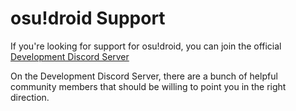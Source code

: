 # osu!droid Support

If you're looking for support for osu!droid, you can join the official [Development Discord Server](https://discord.gg/Jumudbq7pz)

On the Development Discord Server, there are a bunch of helpful community members that should be willing to point you in the right direction.
